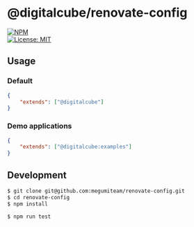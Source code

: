 # @digitalcube/renovate-config

[![NPM](https://nodei.co/npm/@digitalcube/renovate-config.png?downloads=true&downloadRank=true&stars=true)](https://nodei.co/npm/@digitalcube/renovate-config/)  
[![License: MIT](https://img.shields.io/badge/License-MIT-yellow.svg)](https://opensource.org/licenses/MIT)

## Usage

### Default

```json
{
    "extends": ["@digitalcube"]
}
```


### Demo applications

```json
{
    "extends": ["@digitalcube:examples"]
}
```

## Development


```bash
$ git clone git@github.com:megumiteam/renovate-config.git
$ cd renovate-config
$ npm install

$ npm run test
```